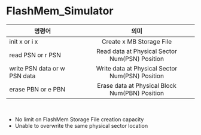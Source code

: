 # FlashMem_Simulator

|명령어|의미|
|---|:---:|
|init x or i x | Create x MB Storage File |
|read PSN or r PSN | Read data at Physical Sector Num(PSN) Position |
|write PSN data or w PSN data | Write data at Physical Sector Num(PSN) Position |
|erase PBN or e PBN | Erase data at Physical Block Num(PBN) Position |
<br>

- No limit on FlashMem Storage File creation capacity<br>
- Unable to overwrite the same physical sector location<br>
